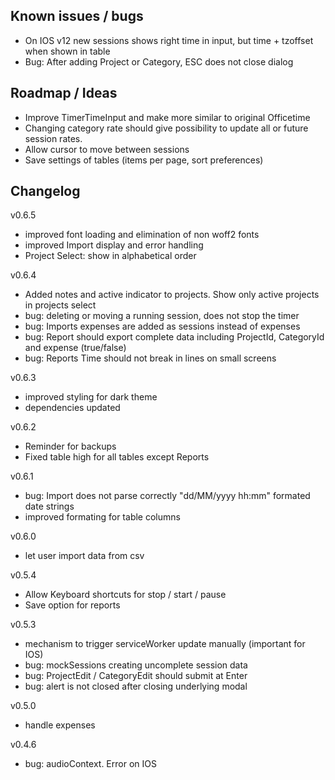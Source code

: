 ## Known issues / bugs
- On IOS v12 new sessions shows right time in input, but time + tzoffset when shown in table
- Bug: After adding Project or Category, ESC does not close dialog

## Roadmap / Ideas
- Improve TimerTimeInput and make more similar to original Officetime
- Changing category rate should give possibility to update all or future session rates.
- Allow cursor to move between sessions
- Save settings of tables (items per page, sort preferences)



## Changelog

v0.6.5
- improved font loading and elimination of non woff2 fonts
- improved Import display and error handling
- Project Select: show in alphabetical order

v0.6.4
- Added notes and active indicator to projects. Show only active projects in projects select
- bug: deleting or moving a running session, does not stop the timer
- bug: Imports expenses are added as sessions instead of expenses
- bug: Report should export complete data including ProjectId, CategoryId and expense (true/false)
- bug: Reports Time should not break in lines on small screens

v0.6.3
- improved styling for dark theme
- dependencies updated

v0.6.2
- Reminder for backups
- Fixed table high for all tables except Reports

v0.6.1
- bug: Import does not parse correctly "dd/MM/yyyy hh:mm" formated date strings
- improved formating for table columns

v0.6.0
- let user import data from csv

v0.5.4
- Allow Keyboard shortcuts for stop / start / pause
- Save option for reports

v0.5.3
- mechanism to trigger serviceWorker update manually (important for IOS)
- bug: mockSessions creating uncomplete session data
- bug: ProjectEdit / CategoryEdit should submit at Enter
- bug: alert is not closed after closing underlying modal

v0.5.0
- handle expenses

v0.4.6
- bug: audioContext. Error on IOS